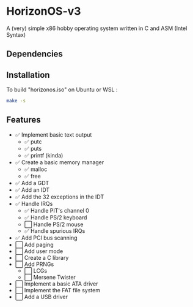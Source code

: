 # HorizonOS-v3
 A (very) simple x86 hobby operating system written in C and ASM (Intel Syntax)

## Dependencies

## Installation
To build "horizonos.iso" on Ubuntu or WSL :
```sh
make -s
```
 
## Features
- ✅ Implement basic text output
    - ✅ putc
    - ✅ puts
    - ✅ printf (kinda)
- ✅ Create a basic memory manager
    - ✅ malloc
    - ✅ free
- ✅ Add a GDT
- ✅ Add an IDT
- ✅ Add the 32 exceptions in the IDT
- ✅ Handle IRQs
    - ✅ Handle PIT's channel 0
    - ✅ Handle PS/2 keyboard
    - ⬜ Handle PS/2 mouse
    - ✅ Handle spurious IRQs
- ✅ Add PCI bus scanning
- ⬜ Add paging
- ⬜ Add user mode
- ⬜ Create a C library
- ⬜ Add PRNGs
    - ⬜ LCGs
    - ⬜ Mersene Twister
- ⬜ Implement a basic ATA driver
- ⬜ Implement the FAT file system
- ⬜ Add a USB driver
